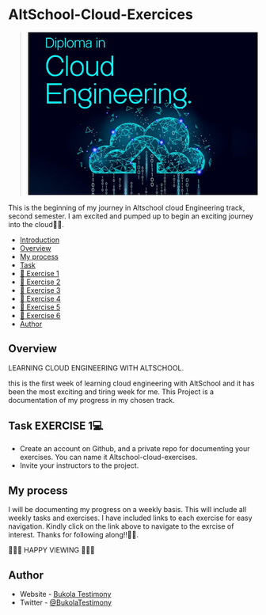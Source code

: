 # AltSchool-Cloud-Exercices
> <img src="./cloud3.JPG" alt="cloud Engineering image">

This is the beginning of my journey in Altschool cloud Engineering track, second semester. I am excited and pumped up to begin an exciting journey into the cloud🚀🚀. 


- [Introduction](./README.md) 
- [Overview](#overview)
- [My process](#my-process)
- [Task](#task-exercise-1)
- [📔 Exercise 1](./README.md)
- [📔 Exercise 2](./Exercise-2/exercise2.md)
- [📔 Exercise 3](./Exercise-3/exercise3.md)
- [📔 Exercise 4](./Exercise-4/exercise4.md)
- [📔 Exercise 5](./Exercise-5/exercise5.md)
- [📔 Exercise 6](./Exercise-6/exercise6.md)
- [Author](#author)

 

## Overview
LEARNING CLOUD ENGINEERING WITH ALTSCHOOL.

this is the first week of learning cloud engineering with AltSchool and it has been the most exciting and tiring week for me.
This Project is a documentation of my progress in my chosen track.


## Task EXERCISE 1💻
- Create an account on Github, and a private repo for documenting your exercises. You can name it Altschool-cloud-exercises.
- Invite your instructors to the project.


## My process
I will be documenting my progress on a weekly basis. This will include all weekly tasks and exercises. I have included links to each exercise for easy navigation. Kindly click on the link above to navigate to the exrcise of interest.
Thanks for following along!!🚀🚀.

🧡🧡🧡 HAPPY VIEWING 🧡🧡🧡


## Author

- Website - [Bukola Testimony](https://bukola-testimony.github.io/My-Portfolio-website/)
- Twitter - [@BukolaTestimony](https://twitter.com/BukolaTestimony)
